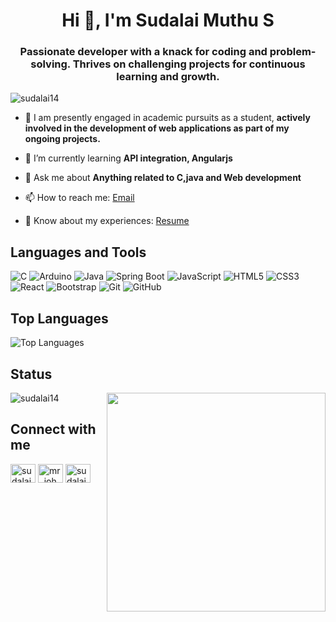 <h1 align="center">Hi 👋, I'm Sudalai Muthu S</h1>
<h3 align="center">Passionate developer with a knack for coding and problem-solving. Thrives on challenging projects for continuous learning and growth.</h3>

<p align="left"> <img src="https://komarev.com/ghpvc/?username=sudalai14&label=Profile%20views&color=0e75b6&style=flat" alt="sudalai14" /> </p>


- 🔭 I am presently engaged in academic pursuits as a student, **actively involved in the development of web applications as part of my ongoing projects.**

- 🌱 I’m currently learning **API integration, Angularjs**

- 💬 Ask me about **Anything related to C,java and Web development**

- 📫 How to reach me: [Email](mailto:mailtomuthu2002@gmail.com)

- 📄 Know about my experiences: [Resume](https://drive.google.com/file/d/1C-HUOx6rnBny2u4dqxB83H_9k65KSzlv/view?usp=drive_link)

## Languages and Tools

![C](https://img.shields.io/badge/-C-black?style=flat&logo=c)
![Arduino](https://img.shields.io/badge/-Arduino-black?style=flat&logo=arduino)
![Java](https://img.shields.io/badge/-Java-black?style=flat&logo=java)
![Spring Boot](https://img.shields.io/badge/-Spring%20Boot-black?style=flat&logo=spring-boot)
![JavaScript](https://img.shields.io/badge/-JavaScript-black?style=flat&logo=javascript)
![HTML5](https://img.shields.io/badge/-HTML5-black?style=flat&logo=html5)
![CSS3](https://img.shields.io/badge/-CSS3-black?style=flat&logo=css3)
![React](https://img.shields.io/badge/-React-black?style=flat&logo=react)
![Bootstrap](https://img.shields.io/badge/-Bootstrap-black?style=flat&logo=bootstrap)
![Git](https://img.shields.io/badge/-Git-black?style=flat&logo=git)
![GitHub](https://img.shields.io/badge/-GitHub-black?style=flat&logo=github)

## Top Languages
![Top Languages](https://github-readme-stats.vercel.app/api/top-langs/?username=sudalai14&layout=compact&theme=dark)

## Status
<img align='right' src="https://media.giphy.com/media/v1.Y2lkPTc5MGI3NjExYzlzazNxY2VwaWxhbDRqbGZyaGlpOWs1YThlZXpoemZmMGFrYmJvaiZlcD12MV9pbnRlcm5hbF9naWZfYnlfaWQmY3Q9Zw/Rpl1sod1vCXK0L2SUN/giphy.gif" width="350">
<p><img align="center" src="https://github-readme-streak-stats.herokuapp.com/?user=sudalai14&theme=dark" alt="sudalai14" /></p>

## Connect with me
<p align="left">
<a href="https://linkedin.com/in/sudalai muthu s" target="blank"><img align="center" src="https://raw.githubusercontent.com/rahuldkjain/github-profile-readme-generator/master/src/images/icons/Social/linked-in-alt.svg" alt="sudalai muthu s" height="30" width="40" /></a>
<a href="https://instagram.com/mr_john_sm_" target="blank"><img align="center" src="https://raw.githubusercontent.com/rahuldkjain/github-profile-readme-generator/master/src/images/icons/Social/instagram.svg" alt="mr_john_sm_" height="30" width="40" /></a>
<a href="https://www.leetcode.com/sudalaimuthusundaram" target="blank"><img align="center" src="https://raw.githubusercontent.com/rahuldkjain/github-profile-readme-generator/master/src/images/icons/Social/leet-code.svg" alt="sudalaimuthusundaram" height="30" width="40" /></a>
</p>




